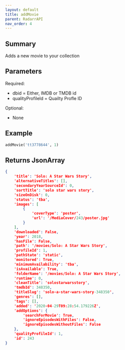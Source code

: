 ```yaml
---
layout: default
title: addMovie
parent: RadarrAPI
nav_order: 4
---
```


## Summary

Adds a new movie to your collection

## Parameters

Required: 
- dbid = Either, IMDB or TMDB id 
- qualityProfileId = Quailty Profle ID

Optional: 
- None

## Example

```python
addMovie('tt3778644', 1)
```

## Returns JsonArray

```json
{
    'title': 'Solo: A Star Wars Story', 
    'alternativeTitles': [], 
    'secondaryYearSourceId': 0, 
    'sortTitle': 'solo star wars story', 
    'sizeOnDisk': 0, 
    'status': 'tba', 
    'images': [
        {
            'coverType': 'poster', 
            'url': '/MediaCover/243/poster.jpg'
        }
    ], 
    'downloaded': False, 
    'year': 2018, 
    'hasFile': False, 
    'path': '/movies/Solo: A Star Wars Story', 
    'profileId': 1, 
    'pathState': 'static', 
    'monitored': True, 
    'minimumAvailability': 'tba', 
    'isAvailable': True, 
    'folderName': '/movies/Solo: A Star Wars Story', 
    'runtime': 0, 
    'cleanTitle': 'solostarwarsstory', 
    'tmdbId': 348350, 
    'titleSlug': 'solo-a-star-wars-story-348350', 
    'genres': [], 
    'tags': [], 
    'added': '2020-04-29T09:28:54.179226Z', 
    'addOptions': {
        'searchForMovie': True, 
        'ignoreEpisodesWithFiles': False, 
        'ignoreEpisodesWithoutFiles': False
    }, 
    'qualityProfileId': 1, 
    'id': 243
}
```
